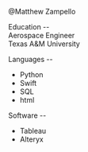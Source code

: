 @Matthew Zampello

Education -- \
Aerospace Engineer \
Texas A&M University


Languages --
* Python
* Swift
* SQL
* html

Software --
* Tableau
* Alteryx



<!---
matthewzampello/matthewzampello is a ✨ special ✨ repository because its `README.md` (this file) appears on your GitHub profile.
You can click the Preview link to take a look at your changes.
--->
